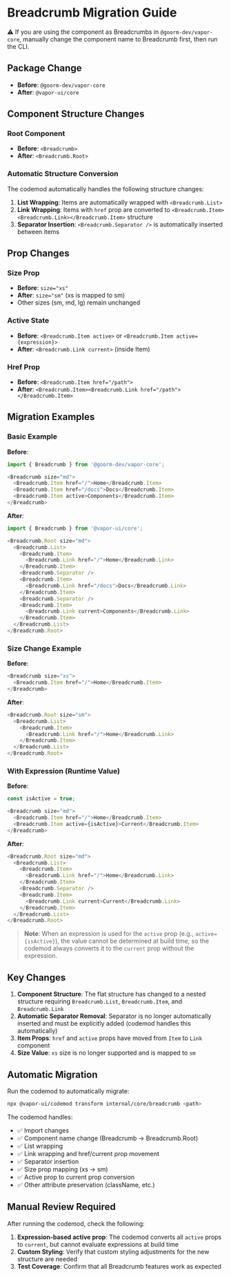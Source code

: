 # Breadcrumb Migration Guide

⚠️ If you are using the component as Breadcrumbs in `@goorm-dev/vapor-core`, manually change the component name to Breadcrumb first, then run the CLI.

## Package Change
- **Before**: `@goorm-dev/vapor-core`
- **After**: `@vapor-ui/core`

## Component Structure Changes

### Root Component
- **Before**: `<Breadcrumb>`
- **After**: `<Breadcrumb.Root>`

### Automatic Structure Conversion
The codemod automatically handles the following structure changes:

1. **List Wrapping**: Items are automatically wrapped with `<Breadcrumb.List>`
2. **Link Wrapping**: Items with `href` prop are converted to `<Breadcrumb.Item><Breadcrumb.Link></Breadcrumb.Item>` structure
3. **Separator Insertion**: `<Breadcrumb.Separator />` is automatically inserted between items

## Prop Changes

### Size Prop
- **Before**: `size="xs"`
- **After**: `size="sm"` (xs is mapped to sm)
- Other sizes (sm, md, lg) remain unchanged

### Active State
- **Before**: `<Breadcrumb.Item active>` or `<Breadcrumb.Item active={expression}>`
- **After**: `<Breadcrumb.Link current>` (inside Item)

### Href Prop
- **Before**: `<Breadcrumb.Item href="/path">`
- **After**: `<Breadcrumb.Item><Breadcrumb.Link href="/path"></Breadcrumb.Item>`

## Migration Examples

### Basic Example

**Before**:
```typescript
import { Breadcrumb } from '@goorm-dev/vapor-core';

<Breadcrumb size="md">
  <Breadcrumb.Item href="/">Home</Breadcrumb.Item>
  <Breadcrumb.Item href="/docs">Docs</Breadcrumb.Item>
  <Breadcrumb.Item active>Components</Breadcrumb.Item>
</Breadcrumb>
```

**After**:
```typescript
import { Breadcrumb } from '@vapor-ui/core';

<Breadcrumb.Root size="md">
  <Breadcrumb.List>
    <Breadcrumb.Item>
      <Breadcrumb.Link href="/">Home</Breadcrumb.Link>
    </Breadcrumb.Item>
    <Breadcrumb.Separator />
    <Breadcrumb.Item>
      <Breadcrumb.Link href="/docs">Docs</Breadcrumb.Link>
    </Breadcrumb.Item>
    <Breadcrumb.Separator />
    <Breadcrumb.Item>
      <Breadcrumb.Link current>Components</Breadcrumb.Link>
    </Breadcrumb.Item>
  </Breadcrumb.List>
</Breadcrumb.Root>
```

### Size Change Example

**Before**:
```typescript
<Breadcrumb size="xs">
  <Breadcrumb.Item href="/">Home</Breadcrumb.Item>
</Breadcrumb>
```

**After**:
```typescript
<Breadcrumb.Root size="sm">
  <Breadcrumb.List>
    <Breadcrumb.Item>
      <Breadcrumb.Link href="/">Home</Breadcrumb.Link>
    </Breadcrumb.Item>
  </Breadcrumb.List>
</Breadcrumb.Root>
```

### With Expression (Runtime Value)

**Before**:
```typescript
const isActive = true;

<Breadcrumb size="md">
  <Breadcrumb.Item href="/">Home</Breadcrumb.Item>
  <Breadcrumb.Item active={isActive}>Current</Breadcrumb.Item>
</Breadcrumb>
```

**After**:
```typescript
<Breadcrumb.Root size="md">
  <Breadcrumb.List>
    <Breadcrumb.Item>
      <Breadcrumb.Link href="/">Home</Breadcrumb.Link>
    </Breadcrumb.Item>
    <Breadcrumb.Separator />
    <Breadcrumb.Item>
      <Breadcrumb.Link current>Current</Breadcrumb.Link>
    </Breadcrumb.Item>
  </Breadcrumb.List>
</Breadcrumb.Root>
```

> **Note**: When an expression is used for the `active` prop (e.g., `active={isActive}`), the value cannot be determined at build time, so the codemod always converts it to the `current` prop without the expression.

## Key Changes

1. **Component Structure**: The flat structure has changed to a nested structure requiring `Breadcrumb.List`, `Breadcrumb.Item`, and `Breadcrumb.Link`
2. **Automatic Separator Removal**: Separator is no longer automatically inserted and must be explicitly added (codemod handles this automatically)
3. **Item Props**: `href` and `active` props have moved from `Item` to `Link` component
4. **Size Value**: `xs` size is no longer supported and is mapped to `sm`

## Automatic Migration

Run the codemod to automatically migrate:

```bash
npx @vapor-ui/codemod transform internal/core/breadcrumb <path>
```

The codemod handles:
- ✅ Import changes
- ✅ Component name change (Breadcrumb → Breadcrumb.Root)
- ✅ List wrapping
- ✅ Link wrapping and href/current prop movement
- ✅ Separator insertion
- ✅ Size prop mapping (xs → sm)
- ✅ Active prop to current prop conversion
- ✅ Other attribute preservation (className, etc.)

## Manual Review Required

After running the codemod, check the following:

1. **Expression-based active prop**: The codemod converts all `active` props to `current`, but cannot evaluate expressions at build time
2. **Custom Styling**: Verify that custom styling adjustments for the new structure are needed
3. **Test Coverage**: Confirm that all Breadcrumb features work as expected
